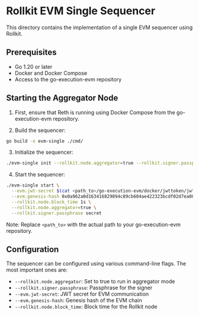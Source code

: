 # Rollkit EVM Single Sequencer

This directory contains the implementation of a single EVM sequencer using Rollkit.

## Prerequisites

- Go 1.20 or later
- Docker and Docker Compose
- Access to the go-execution-evm repository

## Starting the Aggregator Node

1. First, ensure that Reth is running using Docker Compose from the go-execution-evm repository.

2. Build the sequencer:
```bash
go build -o evm-single ./cmd/
```

3. Initialize the sequencer:
```bash
./evm-single init --rollkit.node.aggregator=true --rollkit.signer.passphrase secret
```

4. Start the sequencer:
```bash
./evm-single start \
  --evm.jwt-secret $(cat <path_to>/go-execution-evm/docker/jwttoken/jwt.hex) \
  --evm.genesis-hash 0x0a962a0d163416829894c89cb604ae422323bcdf02d7ea08b94d68d3e026a380 \
  --rollkit.node.block_time 1s \
  --rollkit.node.aggregator=true \
  --rollkit.signer.passphrase secret
```

Note: Replace `<path_to>` with the actual path to your go-execution-evm repository.

## Configuration

The sequencer can be configured using various command-line flags. The most important ones are:

- `--rollkit.node.aggregator`: Set to true to run in aggregator mode
- `--rollkit.signer.passphrase`: Passphrase for the signer
- `--evm.jwt-secret`: JWT secret for EVM communication
- `--evm.genesis-hash`: Genesis hash of the EVM chain
- `--rollkit.node.block_time`: Block time for the Rollkit node 